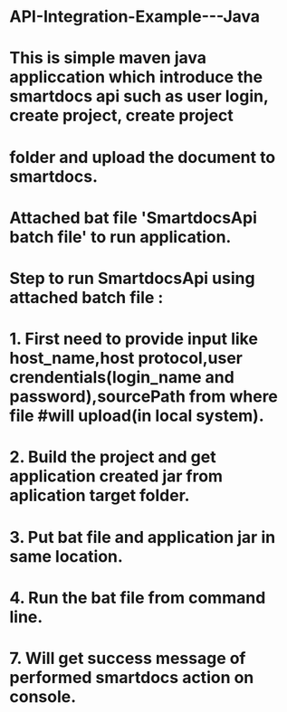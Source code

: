 # API-Integration-Example---Java

# This is simple maven java appliccation which introduce the smartdocs api such as user login, create project, create project
# folder and upload the document to smartdocs.

# Attached bat file 'SmartdocsApi batch file' to run application.
# Step to run SmartdocsApi using attached batch file :
# 1. First need to provide input like host_name,host protocol,user crendentials(login_name and password),sourcePath from where file #will upload(in local system).
# 2. Build the project and get application created jar from aplication target folder.
# 3. Put bat file and application jar in same location.
# 4. Run the bat file from command line.
# 7. Will get success message of performed smartdocs action on console.
